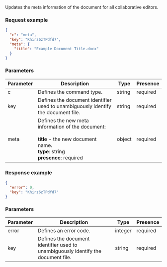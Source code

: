 Updates the meta information of the document for all collaborative editors.

### Request example

``` json
{
  "c": "meta",
  "key": "Khirz6zTPdfd7",
  "meta": {
    "title": "Example Document Title.docx"
  }
}
```

### Parameters

| Parameter | Description                                                                                                                   | Type   | Presence |
| --------- | ----------------------------------------------------------------------------------------------------------------------------- | ------ | -------- |
| c         | Defines the command type.                                                                                                     | string | required |
| key       | Defines the document identifier used to unambiguously identify the document file.                                             | string | required |
| meta      | Defines the new meta information of the document:<br/><br/>**title** - the new document name.</br>**type**: string</br>**presence**: required | object | required |

### Response example

``` json
{
  "error": 0,
  "key": "Khirz6zTPdfd7"
}
```

### Parameters

| Parameter | Description                                                                       | Type    | Presence |
| --------- | --------------------------------------------------------------------------------- | ------- | -------- |
| error     | Defines an error code.                                                            | integer | required |
| key       | Defines the document identifier used to unambiguously identify the document file. | string  | required |
